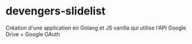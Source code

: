 # devengers-slidelist
Création d'une application en Golang et JS vanilla qui utilise l'API Google Drive + Google OAuth
